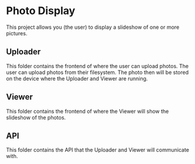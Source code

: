 # Photo Display

This project allows you (the user) to display a slideshow of one or more pictures.

## Uploader

This folder contains the frontend of where the user can upload photos. The user can upload photos from their filesystem. The photo then will be stored on the device where the Uploader and Viewer are running.

## Viewer

This folder contains the frontend of where the Viewer will show the slideshow of the photos.

## API

This folder contains the API that the Uploader and Viewer will communicate with.
